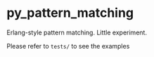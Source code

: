 # py_pattern_matching
Erlang-style pattern matching. Little experiment.

Please refer to ```tests/``` to see the examples
